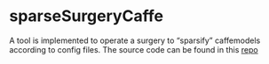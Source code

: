 # sparseSurgeryCaffe

A tool is implemented to operate a surgery to “sparsify” caffemodels according to config files. The source code can be found in this [repo](https://github.com/joshua19881228/sparseSurgeryCaffe)
